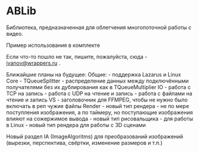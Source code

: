 # ABLib
Библиотека, предназначенная для облегчения многопоточной работы с видео.

Пример использования в комплекте

Если что-то пошло не так, пишите, пожалуйста, сюда - ivanov@wrappers.ru .

Ближайшие планы на будущее:
 Общие:
    - поддержка Lazarus и Linux
 Core
    - TQueueSplitter - распределение данных между подключёнными получателями без их дублирования как в TQueueMultiplier
 IO
    - работа с TCP на запись
    - работа с UDP на чтение и запись
    - работа с файлами на чтение и запись
 VS
    - заголовочник для FFMPEG, чтобы не нужно было включать в реп чужие файлы
 Render
    - новый тип рендера - не по мере поступления изображения, а по таймеру, но поступающие изображения влияют на сожержимое вывода
    - новый тип рисовальщика - для работы в Linux
    - новый тип рендера для работы с 3D сценами

Новый раздел IA (ImageAlgoritms) для преобразований изображений (вырезки, перспектива, свёртки, изменение размеров и т.п.)